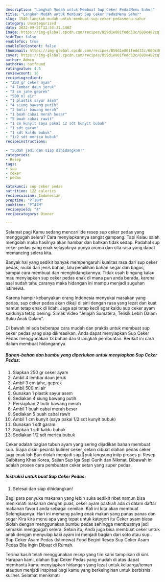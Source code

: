 ```yaml
---
description: "Langkah Mudah untuk Membuat Sup Ceker PedasMenu Sahur"
title: "Langkah Mudah untuk Membuat Sup Ceker PedasMenu Sahur"
slug: 1540-langkah-mudah-untuk-membuat-sup-ceker-pedasmenu-sahur
category: Uncategorized
date: 2022-09-21T12:58:31.148Z
image: https://img-global.cpcdn.com/recipes/059d1e001fedd33c/680x482cq70/sup-ceker-pedas-foto-resep-utama.jpg
hideToc: false
enableToc: true
enableTocContent: false
thumbnail: https://img-global.cpcdn.com/recipes/059d1e001fedd33c/680x482cq70/sup-ceker-pedas-foto-resep-utama.jpg
cover: https://img-global.cpcdn.com/recipes/059d1e001fedd33c/680x482cq70/sup-ceker-pedas-foto-resep-utama.jpg
author: Admin
authorAv: notfound
ratingvalue: 4.5
reviewcount: 16
recipeingredient:
- "250 gr ceker ayam"
- "4 lembar daun jeruk"
- "3 cm jahe geprek"
- "500 ml air"
- "1 plastik sayur asem"
- "4 siung bawang putih"
- "2 butir bawang merah"
- "1 buah cabai merah besar"
- "5 buah cabai rawit"
- "1 cm kunyit saya pakai 12 sdt kunyit bubuk"
- "1 sdt garam"
- "1 sdt kaldu bubuk"
- "1/2 sdt merica bubuk"
recipeinstructions:

- "Sudah jadi dan siap dihidangkan!"
categories:
- Resep
tags:
- sup
- ceker
- pedas

katakunci: sup ceker pedas 
nutrition: 122 calories
recipecuisine: Indonesian
preptime: "PT10M"
cooktime: "PT47M"
recipeyield: "4"
recipecategory: Dinner

---
```



Selamat pagi Kamu sedang mencari ide resep sup ceker pedas yang menggugah selera? Cara menyiapkannya sangat gampang. Tapi Kalau salah mengolah maka hasilnya akan hambar dan bahkan tidak sedap. Padahal sup ceker pedas yang enak selayaknya punya aroma dan cita rasa yang dapat memancing selera kita.


Banyak hal yang sedikit banyak mempengaruhi kualitas rasa dari sup ceker pedas, mulai dari jenis bahan, lalu pemilihan bahan segar dan bagus, sampai cara membuat dan menghidangkannya. Tidak usah bingung kalau mau menyiapkan sup ceker pedas enak di mana pun anda berada, karena asal sudah tahu caranya maka hidangan ini mampu menjadi suguhan istimewa.

Karena hampir kebanyakan orang Indonesia menyukai masakan yang pedas, sup ceker pedas akan dikaji di sini dengan rasa yang lezat dan kuat namun tetap enak di lidah. Jaga api tetap kecil agar kaldu sup ceker ayam kaldunya tetap bening. Simak Video &#34;Jelajah Sumatera, Telisik Lebih Dalam Suku Anak Dalam&#34;.


Di bawah ini ada beberapa cara mudah dan praktis untuk membuat sup ceker pedas yang siap dikreasikan. Anda dapat menyiapkan Sup Ceker Pedas menggunakan 13 bahan dan 0 langkah pembuatan. Berikut ini cara dalam membuat hidangannya.

<!--inarticleads1-->

##### Bahan-bahan dan bumbu yang diperlukan untuk menyiapkan Sup Ceker Pedas:

1. Siapkan 250 gr ceker ayam
1. Ambil 4 lembar daun jeruk
1. Ambil 3 cm jahe, geprek
1. Ambil 500 ml air
1. Gunakan 1 plastik sayur asem
1. Sediakan 4 siung bawang putih
1. Persiapkan 2 butir bawang merah
1. Ambil 1 buah cabai merah besar
1. Sediakan 5 buah cabai rawit
1. Ambil 1 cm kunyit (saya pakai 1/2 sdt kunyit bubuk)
1. Gunakan 1 sdt garam
1. Siapkan 1 sdt kaldu bubuk
1. Sediakan 1/2 sdt merica bubuk


Ceker adalah bagian tubuh ayam yang sering dijadikan bahan membuat sup. Siapa disini pecinta kuliner ceker, selain dibuat olahan pedas ceker juga enak loh Bun diolah menjadi sup 🤤yuk langsung intip proses p. Resep Galbitang Khas Korea, Sajian Sup Iga Sapi Gurih dan Nikmat. Dibawah ini adalah proses cara pembuatan ceker setan yang super pedas. 

<!--inarticleads2-->

##### Instruksi untuk buat Sup Ceker Pedas:


1. Selesai dan siap dihidangkan!

Bagi para penyuka makanan yang lebih suka sedikit ribet namun bisa menikmati makanan dengan puas, ceker ayam pastilah ada di dalam daftar makanan favorit anda sebagai cemilan. Kali ini kita akan membuat Selengkapnya. Hari ini memang paling enak makan yang panas panas dan segar Kira kira menu apa yang tepat untuk kategori itu Ceker ayam biasa diolah dengan menggunakan bumbu pedas sehingga membuatnya jadi semakin menggugah selera. Selain itu, Anda juga bisa membuat ceker untuk anak dengan menyulap kaki ayam ini menjadi bagian dari soto atau sup.. Sup Ceker Asam Pedas (Istimewa) Food Begini Resep Sup Ceker Asam Pedas Bila Ingin Dibuat di Rumah. 

Terima kasih telah menggunakan resep yang tim kami tampilkan di sini. Harapan kami, olahan Sup Ceker Pedas yang mudah di atas dapat membantu kamu menyiapkan hidangan yang lezat untuk keluarga/teman ataupun menjadi inspirasi bagi kamu yang berkeinginan untuk berbisnis kuliner. Selamat menikmati
